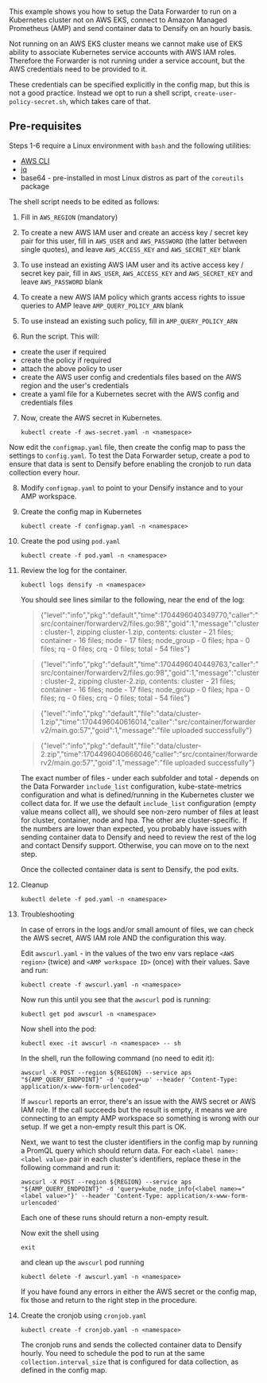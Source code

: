 This example shows you how to setup the Data Forwarder to run on a Kubernetes cluster not on AWS EKS, connect to Amazon Managed Prometheus (AMP) and send container data to Densify on an hourly basis. 

Not running on an AWS EKS cluster means we cannot make use of EKS ability to associate Kubernetes service accounts with AWS IAM roles. Therefore the Forwarder is not running under a service account, but the AWS credentials need to be provided to it.

These credentials can be specified explicitly in the config map, but this is not a good practice. Instead we opt to run a shell script, `create-user-policy-secret.sh`, which takes care of that.

## Pre-requisites

Steps 1-6 require a Linux environment with `bash` and the following utilities:

* [AWS CLI](https://docs.aws.amazon.com/cli/latest/userguide/getting-started-install.html#getting-started-install-instructions)
* [jq](https://jqlang.github.io/jq/)
* base64 - pre-installed in most Linux distros as part of the `coreutils` package

The shell script needs to be edited as follows:

1. Fill in `AWS_REGION` (mandatory)

2. To create a new AWS IAM user and create an access key / secret key pair for this user, fill in `AWS_USER` and `AWS_PASSWORD` (the latter between single quotes), and leave `AWS_ACCESS_KEY` and `AWS_SECRET_KEY` blank

3. To use instead an existing AWS IAM user and its active access key / secret key pair, fill in `AWS_USER`, `AWS_ACCESS_KEY` and `AWS_SECRET_KEY` and leave `AWS_PASSWORD` blank

4. To create a new AWS IAM policy which grants access rights to issue queries to AMP leave `AMP_QUERY_POLICY_ARN` blank

5. To use instead an existing such policy, fill in `AMP_QUERY_POLICY_ARN`

6. Run the script. This will:

* create the user if required
* create the policy if required
* attach the above policy to user
* create the AWS user config and credentials files based on the AWS region and the user's credentials
* create a yaml file for a Kubernetes secret with the AWS config and credentials files

7. Now, create the AWS secret in Kubernetes.
    
    `kubectl create -f aws-secret.yaml -n <namespace>`

Now edit the `configmap.yaml` file, then create the config map to pass the settings to `config.yaml`. To test the Data Forwarder setup, create a pod to ensure that data is sent to Densify before enabling the cronjob to run data collection every hour.

8. Modify `configmap.yaml` to point to your Densify instance and to your AMP workspace.

9. Create the config map in Kubernetes
    
    `kubectl create -f configmap.yaml -n <namespace>`
	
10. Create the pod using `pod.yaml`
    
    `kubectl create -f pod.yaml -n <namespace>`
	
11. Review the log for the container.
	
	`kubectl logs densify -n <namespace>`
	
	You should see lines similar to the following, near the end of the log:

	> {"level":"info","pkg":"default","time":1704496040349770,"caller":"src/container/forwarderv2/files.go:98","goid":1,"message":"cluster : cluster-1, zipping cluster-1.zip, contents: cluster - 21 files; container - 16 files; node - 17 files; node_group - 0 files; hpa - 0 files; rq - 0 files; crq - 0 files; total - 54 files"}

	> {"level":"info","pkg":"default","time":1704496040449763,"caller":"src/container/forwarderv2/files.go:98","goid":1,"message":"cluster : cluster-2, zipping cluster-2.zip, contents: cluster - 21 files; container - 16 files; node - 17 files; node_group - 0 files; hpa - 0 files; rq - 0 files; crq - 0 files; total - 54 files"}

	> {"level":"info","pkg":"default","file":"data/cluster-1.zip","time":1704496040616014,"caller":"src/container/forwarderv2/main.go:57","goid":1,"message":"file uploaded successfully"}

	> {"level":"info","pkg":"default","file":"data/cluster-2.zip","time":1704496040666046,"caller":"src/container/forwarderv2/main.go:57","goid":1,"message":"file uploaded successfully"}

	The exact number of files - under each subfolder and total - depends on the Data Forwarder `include_list` configuration, kube-state-metrics configuration and what is defined/running in the Kubernetes cluster we collect data for. If we use the default `include_list` configuration (empty value means collect all), we should see non-zero number of files at least for cluster, container, node and hpa. The other are cluster-specific.
	If the numbers are lower than expected, you probably have issues with sending container data to Densify and need to review the rest of the log and contact Densify support. Otherwise, you can move on to the next step.
	
	Once the collected container data is sent to Densify, the pod exits.
		
12. Cleanup

    `kubectl delete -f pod.yaml -n <namespace>`

13. Troubleshooting

	In case of errors in the logs and/or small amount of files, we can check the AWS secret, AWS IAM role AND the configuration this way.

	Edit `awscurl.yaml` - in the values of the two env vars replace `<AWS region>` (twice) and `<AMP workspace ID>` (once) with their values. Save and run:

    `kubectl create -f awscurl.yaml -n <namespace>`

	Now run this until you see that the `awscurl` pod is running:

    `kubectl get pod awscurl -n <namespace>`

	Now shell into the pod:

    `kubectl exec -it awscurl -n <namespace> -- sh`

	In the shell, run the following command (no need to edit it):
	
    `awscurl -X POST --region ${REGION} --service aps "${AMP_QUERY_ENDPOINT}" -d 'query=up' --header 'Content-Type: application/x-www-form-urlencoded'`
	
	If `awscurl` reports an error, there's an issue with the AWS secret or AWS IAM role. If the call succeeds but the result is empty, it means we are connecting to an empty AMP workspace so something is wrong with our setup. If we get a non-empty result this part is OK.

	Next, we want to test the cluster identifiers in the config map by running a PromQL query which should return data. For each `<label name>: <label value>` pair in each cluster's identifiers, replace these in the following command and run it:

    `awscurl -X POST --region ${REGION} --service aps "${AMP_QUERY_ENDPOINT}" -d 'query=kube_node_info{<label name>="<label value>"}' --header 'Content-Type: application/x-www-form-urlencoded'`

	Each one of these runs should return a non-empty result.

	Now exit the shell using

	`exit`

	and clean up the `awscurl` pod running

    `kubectl delete -f awscurl.yaml -n <namespace>`

	If you have found any errors in either the AWS secret or the config map, fix those and return to the right step in the procedure.

14. Create the cronjob using `cronjob.yaml`
    
    `kubectl create -f cronjob.yaml -n <namespace>`
	
	The cronjob runs and sends the collected container data to Densify hourly. You need to schedule the pod to run at the same `collection.interval_size` that is configured for data collection, as defined in the config map.
